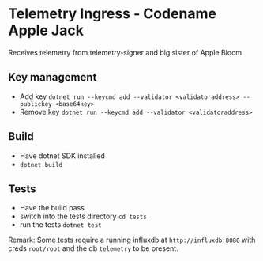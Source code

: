 # Telemetry Ingress - Codename Apple Jack

Receives telemetry from telemetry-signer and big sister of Apple Bloom

## Key management

* Add key `dotnet run --keycmd add --validator <validatoraddress> --publickey <base64key>`
* Remove key `dotnet run --keycmd add --validator <validatoraddress>`

## Build

- Have dotnet SDK installed
- `dotnet build`

## Tests

- Have the build pass
- switch into the tests directory `cd tests`
- run the tests `dotnet test`

Remark: Some tests require a running influxdb at `http://influxdb:8086` with creds `root/root` and the db `telemetry` to be present.
